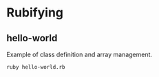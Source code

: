 # Rubifying

## hello-world

Example of class definition and array management.

```
ruby hello-world.rb
```
